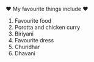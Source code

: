:heart: My favourite things include :heart:
1. Favourite food
  1. Porotta and chicken curry
  2. Biriyani
2. Favourite dress
  1. Churidhar
  2. Dhavani
